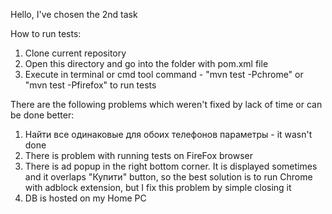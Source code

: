 Hello, I've chosen the 2nd task

How to run tests:
1. Clone current repository 
2. Open this directory and go into the folder with pom.xml file
3. Execute in terminal or cmd tool command - "mvn test -Pchrome" or "mvn test -Pfirefox" to run tests

There are the following problems which weren't fixed by lack of time or can be done better:

1) Найти все одинаковые для обоих телефонов параметры - it wasn't done
2) There is problem with running tests on FireFox browser
3) There is ad popup in the right bottom corner. It is displayed sometimes and it overlaps "Купити" button,
so the best solution is to run Chrome with adblock extension, but I fix this problem by simple closing it
4) DB is hosted on my Home PC 
